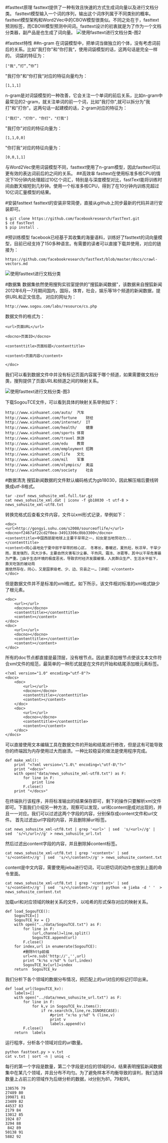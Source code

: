 #fasttext原理
fasttext提供了一种有效且快速的方式生成词向量以及进行文档分类。
fasttext模型输入一个词的序列，输出这个词序列属于不同类别的概率。fasttext模型架构和Word2Vec中的CBOW模型很类似。不同之处在于，fasttext预测标签，而CBOW模型预测中间词。fasttext设计的初衷就是为了作为一个文档分类器，副产品是也生成了词向量。
![使用fasttext进行文档分类-图2](picture/使用fasttext进行文档分类-图2.png)

#fasttext特性
##n-gram
在词袋模型中，把单词当做独立的个体，没有考虑词前后的关系。比如"我打你"和“你打我“，使用词袋模型的话，这两句话是完全一样的。
词袋的特征为：

	["我",“打“,”你”]
	
"我打你"和“你打我“对应的特征向量均为：

	[1,1,1]

n-gram是对词袋模型的一种改善，它会关注一个单词的前后关系，比如n-gram中最常见的2-gram，就关注单词的前一个词，比如"我打你",就可以拆分为"我打"和"打你"。这两句话一起建模的话，2-gram对应的特征为：

	["我打"，"打你"，"你打"，"打我"]

"我打你"对应的特征向量为：

	[1,1,0,0]

"你打我"对应的特征向量为：

	[0,0,1,1]

与Word2Vec使用词袋模型不同，fasttext使用了n-gram模型，因此fasttext可以更有效的表达词前后的之间的关系。
##高效率
fasttext在使用标准多核CPU的情况下10分钟内处理超过10亿个词汇，特别是与深度模型对比，fastText能将训练时间由数天缩短到几秒钟。使用一个标准多核CPU，得到了在10分钟内训练完超过10亿词汇量模型的结果。

#安装fasttext
fasttext的安装非常简便，直接从github上同步最新的代码并进行安装即可。

	$ git clone https://github.com/facebookresearch/fastText.git
	$ cd fastText
	$ pip install .

#预训练模型
facebook已经基于其收集的海量语料，训练好了fasttext的词向量模型，目前已经支持了150多种语言。有需要的读者可以直接下载并使用，对应的链接为：

	https://github.com/facebookresearch/fastText/blob/master/docs/crawl-vectors.md
	
![使用fasttext进行文档分类](picture/使用fasttext进行文档分类-图1.png)

#数据集
数据集依然使用搜狗实验室提供的"搜狐新闻数据"，该数据来自搜狐新闻2012年6月—7月期间国内，国际，体育，社会，娱乐等18个频道的新闻数据，提供URL和正文信息。
对应的网址为：

	http://www.sogou.com/labs/resource/cs.php

数据文件的格式为：
	<doc>
	
	<url>页面URL</url>
	
	<docno>页面ID</docno>
	
	<contenttitle>页面标题</contenttitle>
	
	<content>页面内容</content>
	
	</doc>
	
我们可以看到数据文件中并没有标记页面内容属于哪个频道，如果需要做文档分类，搜狗提供了页面URL和频道之间的映射关系。

![使用fasttext进行文档分类-图3](picture/使用fasttext进行文档分类-图3.png)

下载SogouTCE文件，可以看到具体的映射关系举例如下：

	http://www.xinhuanet.com/auto/	汽车
	http://www.xinhuanet.com/fortune	财经
	http://www.xinhuanet.com/internet/	IT
	http://www.xinhuanet.com/health/	健康
	http://www.xinhuanet.com/sports	体育
	http://www.xinhuanet.com/travel	旅游
	http://www.xinhuanet.com/edu	教育
	http://www.xinhuanet.com/employment	招聘
	http://www.xinhuanet.com/life	文化
	http://www.xinhuanet.com/mil	军事
	http://www.xinhuanet.com/olympics/	奥运
	http://www.xinhuanet.com/society	社会

#数据清洗
搜狐新闻数据的文件默认编码格式为gb18030，因此解压缩后要线转换成utf-8格式。

	tar -zxvf news_sohusite_xml.full.tar.gz
	cat news_sohusite_xml.dat | iconv -f gb18030 -t utf-8 > news_sohusite_xml-utf8.txt
	
转换完格式后查看文件内容，文件以xml形式记录，举例如下：

	<doc>
	<url>http://gongyi.sohu.com/s2008/sourceoflife/</url>
	<docno>f2467af22cd2f0ea-34913306c0bb3300</docno>
	<contenttitle>中国西部是地球上主要干旱带之一，妇女是当地劳动力．．．</contenttitle>
	<content>同心县地处宁夏中部干旱带的核心区，　冬寒长，春暖迟，夏热短，秋凉早，干旱少雨，蒸发强烈，风大沙多。主要自然灾害有沙尘暴、干热风、霜冻、冰雹等，其中以干旱危害最为严重。由于生态环境的极度恶劣，导致农村经济发展缓慢，人民群众生产、生活水平低下，靠天吃饭的被动局
	面依然存在，同心，又是国家级老、少、边、穷县之一…［详细］</content>
	</doc>

但是数据文件并不是标准的xml格式，如下所示，该文件相对标准的xml格式缺少了根元素。

	<doc>
	    <url></url>
	    <docno></docno>
	    <contenttitle></contenttitle>
	    <content></content>
	</doc>
	<doc>
	    <url></url>
	    <docno></docno>
	    <contenttitle></contenttitle>
	    <content></content>
	</doc>

所有的doc节点都直接是最顶层，没有根节点。因此要添加根节点使该文本文件符合xml文件的规范，最简单的一种形式就是在文件的开始和结尾添加根元素标签。

	<?xml version="1.0" encoding="utf-8"?>
	<docs>
		<doc>
		    <url></url>
		    <docno></docno>
		    <contenttitle></contenttitle>
		    <content></content>
		</doc>
		<doc>
		    <url></url>
		    <docno></docno>
		    <contenttitle></contenttitle>
		    <content></content>
		</doc>
	</docs>

可以直接使用文本编辑工具在数据文件的开始和结尾进行修改，但是这有可能导致你的终端因为内存使用过大而崩溃。一种比较稳妥的做法是使用程序完成。

	def make_xml():
		print "<?xml version=\"1.0\" encoding=\"utf-8\"?>"
	    print "<docs>"
	    with open("data/news_sohusite_xml-utf8.txt") as F:
	        for line in F:
	            print line
	        F.close()
	    print "</docs>"
	    
在终端执行该程序，并将标准输出的结果保存即可，剩下的操作只要解析xml文件即可。下面我们介绍另一种方法，观察可以发现，url和content是成对出现的，并且一一对应。我们可以过滤这两个字段的内容，分别保存成content文件和url文件。
首先过滤出url字段的内容，并且删除掉url标签。

	cat news_sohusite_xml-utf8.txt | grep '<url>' | sed  's/<url>//g' | sed  's/<\/url>//g' > news_sohusite_url.txt
	
然后过滤出content字段的内容，并且删除掉content标签。

	cat news_sohusite_xml-utf8.txt | grep '<content>' | sed  's/<content>//g' | sed  's/<\/content>//g' > news_sohusite_content.txt

content是中文内容，需要使用jieba进行切词，可以把切词的动作也放到上面的命令里面。

	cat news_sohusite_xml-utf8.txt | grep '<content>' | sed  's/<content>//g' | sed  's/<\/content>//g' | python -m jieba -d ' '  > news_sohusite_content.txt

加载url和对应领域的映射关系的文件，以哈希的形式保存对应的映射关系。

	def load_SogouTCE():
	    SogouTCE=[]
	    SogouTCE_kv = {}
	    with open("../data/SogouTCE.txt") as F:
	        for line in F:
	            (url,channel)=line.split()
	            SogouTCE.append(url)
	        F.close()
	    for index,url in enumerate(SogouTCE):
	        #删除http前缀
	        url=re.sub('http://','',url)
	        print "k:%s v:%d" % (url,index)
	        SogouTCE_kv[url]=index
	    return  SogouTCE_kv
	    
我们分析下各个领域的数据分布情况，把匹配上的url对应的标记打印出来。

	def load_url(SogouTCE_kv):
	    labels=[]
	    with open("../data/news_sohusite_url.txt") as F:
	        for line in F:
	            for k,v in SogouTCE_kv.items():
	                if re.search(k,line,re.IGNORECASE):
	                    #print "x:%s y:%d" % (line,v)
	                    print v
	                    labels.append(v)
	        F.close()
	    return  labels
	   
运行程序，分析各个领域对应的url数量。

	python fasttext.py > v.txt
	cat v.txt | sort -n | uniq -c

每行的第一个字段是数量，第二个字段是对应的领域的id，结果表明搜狐新闻数据集中在某几个领域，并且分布不均匀。为了避免样本不均衡导致的误判，我们选择数量上占前三的领域作为后继分析的数据，id分别为81，79和91。

	138576 79
	27489 80
	199871 81
	23409 82
	44537 83
	2179 84
	13012 85
	1924 87
	3294 88
	 842 89
	50138 91
	5882 92

	
